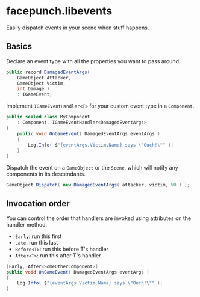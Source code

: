 # facepunch.libevents
Easily dispatch events in your scene when stuff happens.

## Basics
Declare an event type with all the properties you want to pass around.
```csharp
public record DamagedEventArgs(
    GameObject Attacker,
    GameObject Victim,
    int Damage )
    : IGameEvent;
```
Implement `IGameEventHandler<T>` for your custom event type in a `Component`.
```csharp
public sealed class MyComponent
    : Component, IGameEventHandler<DamagedEventArgs>
{
    public void OnGameEvent( DamagedEventArgs eventArgs )
    {
        Log.Info( $"{eventArgs.Victim.Name} says \"Ouch!\"" );
    }
}
```
Dispatch the event on a `GameObject` or the `Scene`, which will notify any components in its descendants.
```csharp
GameObject.Dispatch( new DamagedEventArgs( attacker, victim, 50 ) );
```

## Invocation order
You can control the order that handlers are invoked using attributes on the handler method.
* `Early`: run this first
* `Late`: run this last
* `Before<T>`: run this before T's handler
* `After<T>`: run this after T's handler
```csharp
[Early, After<SomeOtherComponent>]
public void OnGameEvent( DamagedEventArgs eventArgs )
{
    Log.Info( $"{eventArgs.Victim.Name} says \"Ouch!\"" );
}
```
